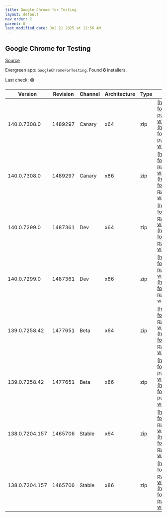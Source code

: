 ```yaml
---
title: Google Chrome for Testing
layout: default
nav_order: 2
parent: G
last_modified_date: Jul 21 2025 at 12:56 AM
---
```


## Google Chrome for Testing

[Source](https://googlechromelabs.github.io/chrome-for-testing/)

Evergreen app: `GoogleChromeForTesting`. Found **8** installers.

Last check: 🟢

| Version        | Revision | Channel | Architecture | Type | URI                                                                                                                                                                                              |
| -------------- | -------- | ------- | ------------ | ---- | ------------------------------------------------------------------------------------------------------------------------------------------------------------------------------------------------ |
| 140.0.7308.0   | 1489297  | Canary  | x64          | zip  | [https://storage.googleapis.com/chrome-for-testing-public/140.0.7308.0/win64/chrome-win64.zip](https://storage.googleapis.com/chrome-for-testing-public/140.0.7308.0/win64/chrome-win64.zip)     |
| 140.0.7308.0   | 1489297  | Canary  | x86          | zip  | [https://storage.googleapis.com/chrome-for-testing-public/140.0.7308.0/win32/chrome-win32.zip](https://storage.googleapis.com/chrome-for-testing-public/140.0.7308.0/win32/chrome-win32.zip)     |
| 140.0.7299.0   | 1487361  | Dev     | x64          | zip  | [https://storage.googleapis.com/chrome-for-testing-public/140.0.7299.0/win64/chrome-win64.zip](https://storage.googleapis.com/chrome-for-testing-public/140.0.7299.0/win64/chrome-win64.zip)     |
| 140.0.7299.0   | 1487361  | Dev     | x86          | zip  | [https://storage.googleapis.com/chrome-for-testing-public/140.0.7299.0/win32/chrome-win32.zip](https://storage.googleapis.com/chrome-for-testing-public/140.0.7299.0/win32/chrome-win32.zip)     |
| 139.0.7258.42  | 1477651  | Beta    | x64          | zip  | [https://storage.googleapis.com/chrome-for-testing-public/139.0.7258.42/win64/chrome-win64.zip](https://storage.googleapis.com/chrome-for-testing-public/139.0.7258.42/win64/chrome-win64.zip)   |
| 139.0.7258.42  | 1477651  | Beta    | x86          | zip  | [https://storage.googleapis.com/chrome-for-testing-public/139.0.7258.42/win32/chrome-win32.zip](https://storage.googleapis.com/chrome-for-testing-public/139.0.7258.42/win32/chrome-win32.zip)   |
| 138.0.7204.157 | 1465706  | Stable  | x64          | zip  | [https://storage.googleapis.com/chrome-for-testing-public/138.0.7204.157/win64/chrome-win64.zip](https://storage.googleapis.com/chrome-for-testing-public/138.0.7204.157/win64/chrome-win64.zip) |
| 138.0.7204.157 | 1465706  | Stable  | x86          | zip  | [https://storage.googleapis.com/chrome-for-testing-public/138.0.7204.157/win32/chrome-win32.zip](https://storage.googleapis.com/chrome-for-testing-public/138.0.7204.157/win32/chrome-win32.zip) |
